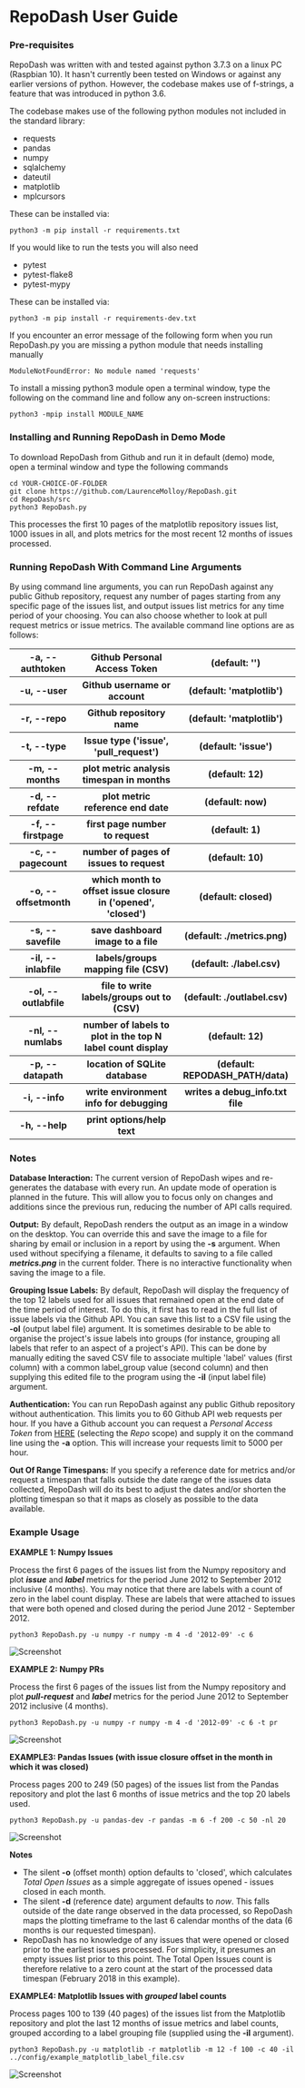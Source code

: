 <h1>RepoDash User Guide</h1>

<h3>Pre-requisites</h3>

RepoDash was written with and tested against python 3.7.3 on a linux PC (Raspbian 10). It hasn't currently
been tested on Windows or against any earlier versions of python. However, the codebase makes use of
f-strings, a feature that was introduced in python 3.6.

The codebase makes use of the following python modules not included in the
standard library:

- requests
- pandas
- numpy
- sqlalchemy
- dateutil
- matplotlib
- mplcursors

These can be installed via:

    python3 -m pip install -r requirements.txt

If you would like to run the tests you will also need

- pytest
- pytest-flake8
- pytest-mypy


These can be installed via:

    python3 -m pip install -r requirements-dev.txt


If you encounter an error message of the following form when you run
RepoDash.py you are missing a python module that needs installing
manually

    ModuleNotFoundError: No module named 'requests'

To install a missing python3 module open a terminal window, type the following on the command line and follow any
on-screen instructions:

    python3 -mpip install MODULE_NAME

<h3>Installing and Running RepoDash in Demo Mode</h3>

To download RepoDash from Github and run it in default (demo) mode, open a terminal window and
type the following commands

    cd YOUR-CHOICE-OF-FOLDER
    git clone https://github.com/LaurenceMolloy/RepoDash.git
    cd RepoDash/src
    python3 RepoDash.py

This processes the first 10 pages of the matplotlib repository issues list, 1000 issues in all,
and plots metrics for the most recent 12 months of issues processed.

<h3>Running RepoDash With Command Line Arguments</h3>

By using command line arguments, you can run RepoDash against any public Github repository, request
any number of pages starting from any specific page of the issues list, and output issues list metrics
for any time period of your choosing. You can also choose whether to look at pull request metrics or
issue metrics. The available command line options are as follows:

<p>
<table>
<tr><th>-a, --authtoken</th>     <th>Github Personal Access Token</th>            <th>(default: '')</th></tr>
<tr><th>-u, --user</th>          <th>Github username or account</th>              <th>(default: 'matplotlib')</th></tr>
<tr><th>-r, --repo</th>          <th>Github repository name</th>                  <th>(default: 'matplotlib')</th></tr>
<tr><th>-t, --type</th>          <th>Issue type ('issue', 'pull_request')</th>    <th>(default: 'issue')</th></tr>
<tr><th>-m, --months</th>        <th>plot metric analysis timespan in months</th> <th>(default: 12)</th></tr>
<tr><th>-d, --refdate</th>       <th>plot metric reference end date</th>          <th>(default: now)</th></tr>
<tr><th>-f, --firstpage</th>     <th>first page number to request</th>            <th>(default: 1)</th></tr>
<tr><th>-c, --pagecount</th>     <th>number of pages of issues to request</th>    <th>(default: 10)</th></tr>
<tr><th>-o, --offsetmonth</th>   <th>which month to offset issue closure in ('opened', 'closed')</th>  <th>(default: closed)</th></tr>
<tr><th>-s, --savefile</th>      <th>save dashboard image to a file</th>          <th>(default: ./metrics.png)</th></tr>
<tr><th>-il, --inlabfile</th>    <th>labels/groups mapping file (CSV)</th>        <th>(default: ./label.csv)</th></tr>
<tr><th>-ol, --outlabfile</th>   <th>file to write labels/groups out to (CSV)</th><th>(default: ./outlabel.csv)</th></tr>
<tr><th>-nl, --numlabs</th>      <th>number of labels to plot in the top N label count display</th><th>(default: 12)</th></tr>
<tr><th>-p, --datapath</th>      <th>location of SQLite database</th>             <th>(default: REPODASH_PATH/data)</th></tr>
<tr><th>-i, --info</th>          <th>write environment info for debugging</th>    <th>writes a debug_info.txt file</th></tr>
<tr><th>-h, --help</th>          <th>print options/help text</th>                 <th></th></tr>
</table>
</p>

<h3>Notes</h3>

**Database Interaction:** The current version of RepoDash wipes and re-generates the database with every run.
An update mode of operation is planned in the future. This will allow you to focus only on changes and additions since
the previous run, reducing the number of API calls required.

**Output:** By default, RepoDash renders the output as an image in a window on the desktop. You can override this and
save the image to a file for sharing by email or inclusion in a report by using the **-s** argument. When used without
specifying a filename, it defaults to saving to a file called _**metrics.png**_ in the current folder. There is no
interactive functionality when saving the image to a file.

**Grouping Issue Labels:** By default, RepoDash will display the frequency of the top 12 labels used for all issues that
remained open at the end date of the time period of interest. To do this, it first has to read in the full list of issue
labels via the Github API. You can save this list to a CSV file using the **-ol** (output label file) argument. It is
sometimes desirable to be able to organise the project's issue labels into groups (for instance, grouping all labels that
refer to an aspect of a project's API). This can be done by manually editing the saved CSV file to associate multiple
'label' values (first column) with a common label_group value (second column) and then supplying this edited file to the
program using the **-il** (input label file) argument.

**Authentication:** You can run RepoDash against any public Github repository without authentication.
This limits you to 60 Github API web requests per hour. If you have a Github account you can request a
_Personal Access Token_ from <A HREF="https://github.com/settings/tokens">HERE</A> (selecting the _Repo_
scope) and supply it on the command line using the **-a** option. This will increase your requests limit
to 5000 per hour.

**Out Of Range Timespans:** If you specify a reference date for metrics and/or request a timespan that falls
outside the date range of the issues data collected, RepoDash will do its best to adjust the dates and/or
shorten the plotting timespan so that it maps as closely as possible to the data available.

<h3>Example Usage</h3>

**EXAMPLE 1: Numpy Issues**

Process the first 6 pages of the issues list from the Numpy repository and plot _**issue**_ and _**label**_ metrics for the
period June 2012 to September 2012 inclusive (4 months). You may notice that there are labels with a count of zero in the
label count display. These are labels that were attached to issues that were both opened and closed during the period June
2012 - September 2012.

    python3 RepoDash.py -u numpy -r numpy -m 4 -d '2012-09' -c 6

![Screenshot](images/RepoDash_UserGuide_Ex1_Numpy_issue.png)


**EXAMPLE 2: Numpy PRs**

Process the first 6 pages of the issues list from the Numpy repository and plot _**pull-request**_ and _**label**_ metrics
for the period June 2012 to September 2012 inclusive (4 months).

    python3 RepoDash.py -u numpy -r numpy -m 4 -d '2012-09' -c 6 -t pr

![Screenshot](images/RepoDash_UserGuide_Ex2_Numpy_pr.png)


**EXAMPLE3: Pandas Issues (with issue closure offset in the month in which it was closed)**

Process pages 200 to 249 (50 pages) of the issues list from the Pandas repository and plot the last 6 months of issue
metrics and the top 20 labels used.

    python3 RepoDash.py -u pandas-dev -r pandas -m 6 -f 200 -c 50 -nl 20

![Screenshot](images/RepoDash_UserGuide_Ex3_Pandas_issue.png)

**Notes**
- The silent **-o** (offset month) option defaults to 'closed', which calculates _Total Open Issues_ as a simple
aggregate of issues opened - issues closed in each month.
- The silent **-d** (reference date) argument defaults to _now_. This falls outside of the date range observed in the data
processed, so RepoDash maps the plotting timeframe to the last 6 calendar months of the data (6 months is our requested timespan).
- RepoDash has no knowledge of any issues that were opened or closed prior to the earliest issues processed. For simplicity, it
presumes an empty issues list prior to this point. The Total Open Issues count is therefore relative to a zero count at the start
of the processed data timespan (February 2018 in this example).

**EXAMPLE4: Matplotlib Issues with _grouped_ label counts**

Process pages 100 to 139 (40 pages) of the issues list from the Matplotlib repository and plot the last 12 months of issue
metrics and label counts, grouped according to a label grouping file (supplied using the **-il** argument).

    python3 RepoDash.py -u matplotlib -r matplotlib -m 12 -f 100 -c 40 -il ../config/example_matplotlib_label_file.csv

![Screenshot](images/RepoDash_UserGuide_Ex4_Matplotlib_issue_grouped_labels.png)
